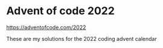 # Advent of code 2022
https://adventofcode.com/2022

These are my solutions for the 2022 coding advent calendar
